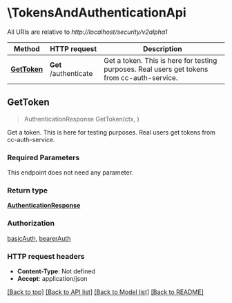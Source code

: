 # \TokensAndAuthenticationApi

All URIs are relative to *http://localhost/security/v2alpha1*

Method | HTTP request | Description
------------- | ------------- | -------------
[**GetToken**](TokensAndAuthenticationApi.md#GetToken) | **Get** /authenticate | Get a token. This is here for testing purposes. Real users get tokens from cc-auth-service. 



## GetToken

> AuthenticationResponse GetToken(ctx, )

Get a token. This is here for testing purposes. Real users get tokens from cc-auth-service. 

### Required Parameters

This endpoint does not need any parameter.

### Return type

[**AuthenticationResponse**](AuthenticationResponse.md)

### Authorization

[basicAuth](../README.md#basicAuth), [bearerAuth](../README.md#bearerAuth)

### HTTP request headers

- **Content-Type**: Not defined
- **Accept**: application/json

[[Back to top]](#) [[Back to API list]](../README.md#documentation-for-api-endpoints)
[[Back to Model list]](../README.md#documentation-for-models)
[[Back to README]](../README.md)


